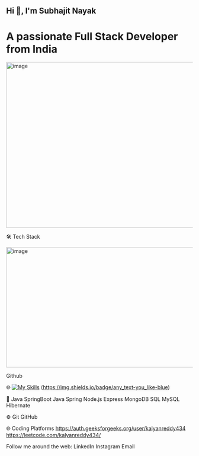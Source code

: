 ## Hi 👋, I'm Subhajit Nayak
# A passionate Full Stack Developer from India
<img width="1000" height="448" alt="image" src="https://github.com/user-attachments/assets/7cab11ad-a206-4590-baa0-24ed67c89e75" />

🛠  Tech Stack

<img width="906" height="325" alt="image" src="https://github.com/user-attachments/assets/113832c6-0af5-45de-bf27-13b8303723a9" />

Github

🌐  [![My Skills](https://skillicons.dev/icons?i=js,html,css,react,bootstrap,tailwindcss)](https://skillicons.dev)
(https://img.shields.io/badge/any_text-you_like-blue)



👾 Java SpringBoot Java Spring Node.js Express MongoDB SQL MySQL Hibernate 

⚙️   Git GitHub

🌐 Coding Platforms
https://auth.geeksforgeeks.org/user/kalyanreddy434 https://leetcode.com/kalyanreddy434/

Follow me around the web:
LinkedIn Instagram Email


<!--
**subhaajitnayak/subhaajitnayak** is a ✨ _special_ ✨ repository because its `README.md` (this file) appears on your GitHub profile.

Here are some ideas to get you started:

- 🔭 I’m currently working on ...
- 🌱 I’m currently learning ...
- 👯 I’m looking to collaborate on ...
- 🤔 I’m looking for help with ...
- 💬 Ask me about ...
- 📫 How to reach me: ...
- 😄 Pronouns: ...
- ⚡ Fun fact: ...
-->
